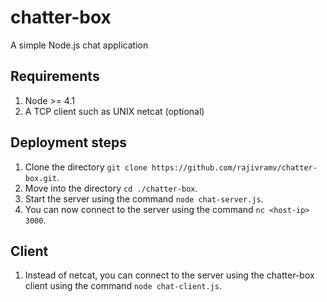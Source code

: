 # chatter-box
A simple Node.js chat application

## Requirements
1. Node >= 4.1
2. A TCP client such as UNIX netcat (optional)

## Deployment steps
1. Clone the directory `git clone https://github.com/rajivramv/chatter-box.git`.
2. Move into the directory `cd ./chatter-box`.
3. Start the server using the command `node chat-server.js`.
4. You can now connect to the server  using the command `nc <host-ip> 3000`.

## Client
1. Instead of netcat, you can connect to the server using the chatter-box client using the command `node chat-client.js`.
